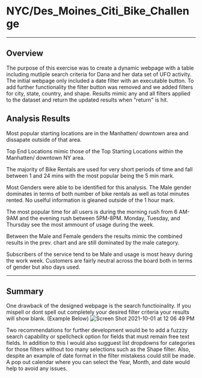 # NYC/Des_Moines_Citi_Bike_Challenge
---
## Overview
The purpose of this exercise was to create a dynamic webpage with a table including mutliple search criteria for Dana and her data set of UFO activity. The initial webpage only included a date filter with an executable button.   To add further functionality the filter button was removed and we added filters for city, state, country, and shape.   Results mimic any and all filters applied to the dataset and return the updated results when "return" is hit.

## Analysis Results

Most popular starting locations are in the Manhatten/ downtown area and dissapate outside of that area.

Top End Locations mimic those of the Top Starting Locations within the Manhatten/ downtown NY area.

The majority of Bike Rentals are used for very short periods of time and fall between 1 and 24 mins with the most popular being the 5 min mark.

Most Genders were able to be identified for this analysis.   The Male gender dominates in terms of both number of bike rentals as well as total minutes rented. No uselful information is gleaned outside of the 1 hour mark.

The most popular time for all users is during the morning rush from 6 AM-9AM and the evening rush between 5PM-8PM.   Monday, Tuesday, and Thursday see the most ammount of usage during the week.

Between the Male and Female genders the results mimic the combined results in the prev. chart and are still dominated by the male category.

Subscribers of the service tend to be Male and usage is most heavy during the work week. Customers are fairly neutral across the board both in terms of gender but also days used.
___

## Summary
One drawback of the designed webpage is the search functioinality.  If you mispell or dont spell out completely your desired filter criteria your results will show blank. (Example Below)
![Screen Shot 2021-10-01 at 12 06 49 PM](https://user-images.githubusercontent.com/84201082/135652640-ee05ea8f-d45f-4fb3-b63e-4ae313f817c8.png)

Two recommendations for further development would be to add a fuzzzy search capability or spellcheck option for fields that must remain free text fields.   In addition to this I would also sugguest list dropdowns for categories for those filters without too many selections such as the Shape filter.   Also, despite an example of date format in the filter mistakess could still be made.   A pop out calendar where you can select the Year, Month, and date would help to avoid any issues.
